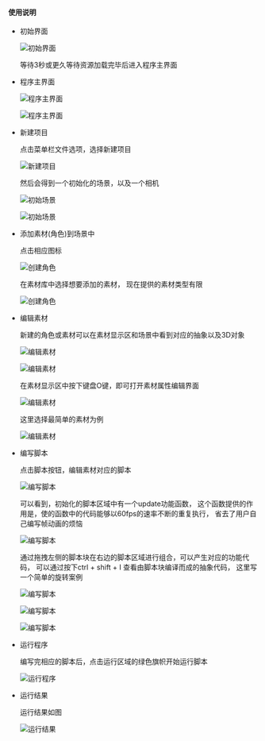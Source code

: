#### 使用说明

- 初始界面

  ![初始界面](./images/animation.png)

  等待3秒或更久等待资源加载完毕后进入程序主界面

- 程序主界面

  ![程序主界面](./images/helloworld.png)

  ![程序主界面](./images/instruction.png)

- 新建项目

  点击菜单栏文件选项，选择新建项目

  ![新建项目](./images/new.png)

  然后会得到一个初始化的场景，以及一个相机

  ![初始场景](./images/initial2.png)

  ![初始场景](./images/initial.png)

- 添加素材(角色)到场景中

  点击相应图标

  ![创建角色](./images/role.png)

  在素材库中选择想要添加的素材， 现在提供的素材类型有限

  ![创建角色](./images/roles.png)

- 编辑素材

  新建的角色或素材可以在素材显示区和场景中看到对应的抽象以及3D对象

  ![编辑素材](./images/role2.png)

  ![编辑素材](./images/role3.png)

  在素材显示区中按下键盘O键，即可打开素材属性编辑界面

  ![编辑素材](./images/editor.png)

  这里选择最简单的素材为例

  ![编辑素材](./images/editor2.png)

- 编写脚本

  点击脚本按钮，编辑素材对应的脚本

  ![编写脚本](./images/script.png)

  可以看到，初始化的脚本区域中有一个update功能函数， 这个函数提供的作用是，使的函数中的代码能够以60fps的速率不断的重复执行， 省去了用户自己编写帧动画的烦恼

  ![编写脚本](./images/script2.png)

  通过拖拽左侧的脚本块在右边的脚本区域进行组合，可以产生对应的功能代码， 可以通过按下ctrl + shift + I 查看由脚本块编译而成的抽象代码， 这里写一个简单的旋转案例

  ![编写脚本](./images/script3.png)

  ![编写脚本](./images/script4.png)

  ![编写脚本](./images/script5.png)

- 运行程序

  编写完相应的脚本后，点击运行区域的绿色旗帜开始运行脚本

  ![运行程序](./images/run.png)

- 运行结果

  运行结果如图

  ![运行结果](./images/result.gif)
